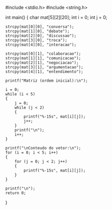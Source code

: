 #include <stdio.h>
#include <string.h>

int main() 
{
    char mat[5][2][20];
    int i = 0;
    int j = 0;

    strcpy(mat[0][0], "conversa");
    strcpy(mat[1][0], "debate");
    strcpy(mat[2][0], "discussao");
    strcpy(mat[3][0], "troca");
    strcpy(mat[4][0], "interacao");

    strcpy(mat[0][1], "colaboracao");
    strcpy(mat[1][1], "comunicacao");
    strcpy(mat[2][1], "negociacao");
    strcpy(mat[3][1], "argumentacao");
    strcpy(mat[4][1], "entendimento");

    printf("Matriz (ordem inicial):\n");
   
    i = 0;
    while (i < 5) 
    {
        j = 0;
        while (j < 2) 
        {
            printf("%-15s", mat[i][j]);
            j++;
        }
        printf("\n");
        i++;
    }
    
    printf("\nConteudo do vetor:\n");
    for (i = 0; i < 5; i++) 
    {
        for (j = 0; j < 2; j++) 
        {
            printf("%-15s", mat[i][j]);
        }
    }
   
    printf("\n");
    return 0;
}
